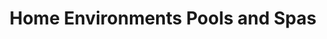 ---
title: "Home Environments Pools and Spas"
url: /spokane/home-environments-pools-and-spas/
shop: swimming pool
---
